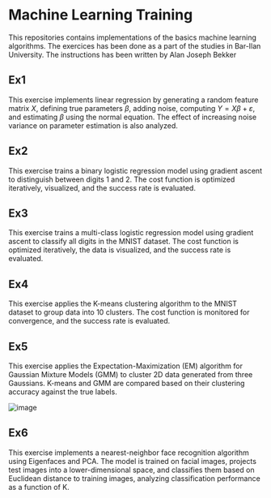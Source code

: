 # Machine Learning Training

This repositories contains implementations of the basics machine learning algorithms.
The exercices has been done as a part of the studies in Bar-Ilan University.
The instructions has been written by Alan Joseph Bekker

## Ex1
This exercise implements linear regression by generating a random feature matrix $`X`$, defining true parameters $`\beta`$, adding noise, computing $`Y = X\beta + \varepsilon`$, and estimating $`\beta`$ using the normal equation. The effect of increasing noise variance on parameter estimation is also analyzed.

## Ex2
This exercise trains a binary logistic regression model using gradient ascent to distinguish between digits 1 and 2. The cost function is optimized iteratively, visualized, and the success rate is evaluated.

## Ex3
This exercise trains a multi-class logistic regression model using gradient ascent to classify all digits in the MNIST dataset. The cost function is optimized iteratively, the data is visualized, and the success rate is evaluated.

## Ex4
This exercise applies the K-means clustering algorithm to the MNIST dataset to group data into 10 clusters. The cost function is monitored for convergence, and the success rate is evaluated.

## Ex5
This exercise applies the Expectation-Maximization (EM) algorithm for Gaussian Mixture Models (GMM) to cluster 2D data generated from three Gaussians. K-means and GMM are compared based on their clustering accuracy against the true labels.

![image](https://github.com/user-attachments/assets/6f985417-9994-4608-af62-6c08b496a81a)


## Ex6
This exercise implements a nearest-neighbor face recognition algorithm using Eigenfaces and PCA. The model is trained on facial images, projects test images into a lower-dimensional space, and classifies them based on Euclidean distance to training images, analyzing classification performance as a function of K.
